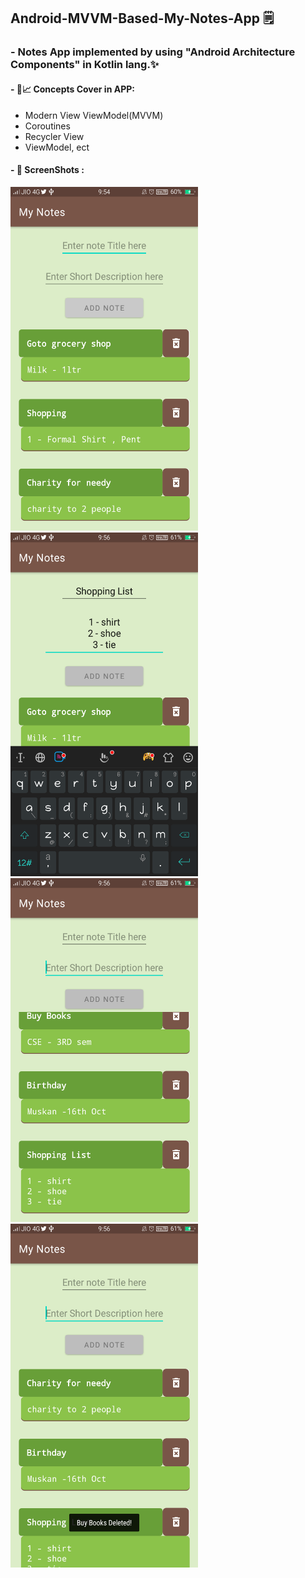 ## Android-MVVM-Based-My-Notes-App 🗒️
### - Notes App implemented by using "Android Architecture Components" in Kotlin lang.✨
#### - 👦📈 Concepts Cover in APP:
- Modern View ViewModel(MVVM)
- Coroutines
- Recycler View 
- ViewModel, ect

#### - 📱 ScreenShots : 
<img src="/screenshots/Screenshot_2021-09-28-21-54-42-65.png?raw=true" alt="Initial Look" width="300" height="550">  <img src="/screenshots/Screenshot_2021-09-28-21-56-13-95.png?raw=true" alt="Initial Look" width="300" height="550">  <img src="/screenshots/Screenshot_2021-09-28-21-56-20-92.png?raw=true" alt="Initial Look" width="300" height="550">     
<img src="/screenshots/Screenshot_2021-09-28-21-56-56-73.png?raw=true" alt="Initial Look" align = "center" width="300" height="550">
